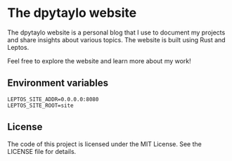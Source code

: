 # The dpytaylo website

The dpytaylo website is a personal blog that I use to document my projects and share insights about various topics. The website is built using Rust and Leptos.

Feel free to explore the website and learn more about my work!

## Environment variables

```
LEPTOS_SITE_ADDR=0.0.0.0:8080
LEPTOS_SITE_ROOT=site
```

## License

The code of this project is licensed under the MIT License. See the LICENSE file for details.
